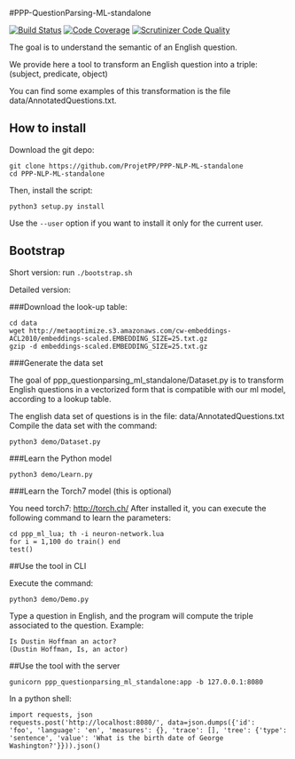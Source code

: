 #PPP-QuestionParsing-ML-standalone

[![Build Status](https://scrutinizer-ci.com/g/ProjetPP/PPP-NLP-ML-standalone/badges/build.png?b=master)](https://scrutinizer-ci.com/g/ProjetPP/PPP-NLP-ML-standalone/build-status/master)
[![Code Coverage](https://scrutinizer-ci.com/g/ProjetPP/PPP-NLP-ML-standalone/badges/coverage.png?b=master)](https://scrutinizer-ci.com/g/ProjetPP/PPP-NLP-ML-standalone/?branch=master)
[![Scrutinizer Code Quality](https://scrutinizer-ci.com/g/ProjetPP/PPP-NLP-ML-standalone/badges/quality-score.png?b=master)](https://scrutinizer-ci.com/g/ProjetPP/PPP-NLP-ML-standalone/?branch=master)

The goal is to understand the semantic of an English question.

We provide here a tool to transform an English question into a triple:
(subject, predicate, object)

You can find some examples of this transformation is the file data/AnnotatedQuestions.txt.

## How to install

Download the git depo:

```
git clone https://github.com/ProjetPP/PPP-NLP-ML-standalone
cd PPP-NLP-ML-standalone
```


Then, install the script:

    python3 setup.py install


Use the `--user` option if you want to install it only for the current user.

## Bootstrap

Short version: run `./bootstrap.sh`

Detailed version:

###Download the look-up table:

```
cd data
wget http://metaoptimize.s3.amazonaws.com/cw-embeddings-ACL2010/embeddings-scaled.EMBEDDING_SIZE=25.txt.gz
gzip -d embeddings-scaled.EMBEDDING_SIZE=25.txt.gz
```

###Generate the data set

The goal of ppp_questionparsing_ml_standalone/Dataset.py is to transform English questions in a vectorized form that is compatible
with our ml model, according to a lookup table.

The english data set of questions is in the file: data/AnnotatedQuestions.txt
Compile the data set with the command:

    python3 demo/Dataset.py

###Learn the Python model

    python3 demo/Learn.py

###Learn the Torch7 model (this is optional)

You need torch7: http://torch.ch/
After installed it, you can execute the following command to learn the parameters:

    cd ppp_ml_lua; th -i neuron-network.lua
    for i = 1,100 do train() end
    test()


##Use the tool in CLI

Execute the command:

    python3 demo/Demo.py

Type a question in English, and the program will compute the triple associated to the question.
Example:

    Is Dustin Hoffman an actor?
    (Dustin Hoffman, Is, an actor)

##Use the tool with the server

    gunicorn ppp_questionparsing_ml_standalone:app -b 127.0.0.1:8080

In a python shell:

    import requests, json
    requests.post('http://localhost:8080/', data=json.dumps({'id':
    'foo', 'language': 'en', 'measures': {}, 'trace': [], 'tree': {'type':
    'sentence', 'value': 'What is the birth date of George Washington?'}})).json()


